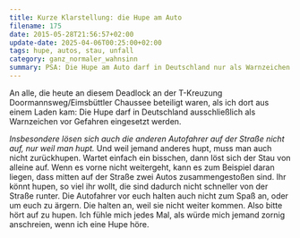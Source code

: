 ```yaml
---
title: Kurze Klarstellung: die Hupe am Auto
filename: 175
date: 2015-05-28T21:56:57+02:00
update-date: 2025-04-06T00:25:00+02:00
tags: hupe, autos, stau, unfall
category: ganz_normaler_wahnsinn
summary: PSA: Die Hupe am Auto darf in Deutschland nur als Warnzeichen vor Gefahren eingesetzt werden. Und andere Autos lösen sich nicht magisch in Luft auf, nur weil man hupt.
---
```

An alle, die heute an diesem Deadlock an der T\-Kreuzung Doormannsweg/Eimsbüttler Chaussee beteiligt waren, als ich dort aus einem Laden kam: Die Hupe darf in Deutschland ausschließlich als Warnzeichen vor Gefahren eingesetzt werden.

*Insbesondere lösen sich auch die anderen Autofahrer auf der Straße nicht auf, nur weil man hupt.* Und weil jemand anderes hupt, muss man auch nicht zurückhupen. Wartet einfach ein bisschen, dann löst sich der Stau von alleine auf. Wenn es vorne nicht weitergeht, kann es zum Beispiel daran liegen, dass mitten auf der Straße zwei Autos zusammengestoßen sind. Ihr könnt hupen, so viel ihr wollt, die sind dadurch nicht schneller von der Straße runter. Die Autofahrer vor euch halten auch nicht zum Spaß an, oder um euch zu ärgern. Die halten an, weil sie nicht weiter kommen. Also bitte hört auf zu hupen. Ich fühle mich jedes Mal, als würde mich jemand zornig anschreien, wenn ich eine Hupe höre.
